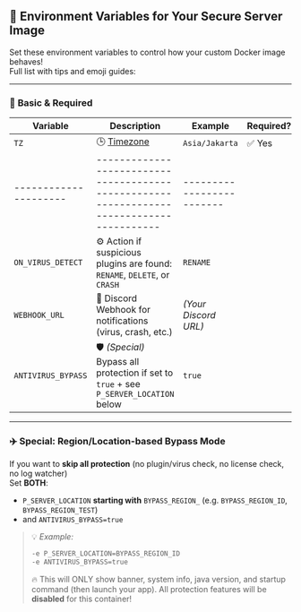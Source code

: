 ## 🚀 Environment Variables for Your Secure Server Image

Set these environment variables to control how your custom Docker image behaves!  
Full list with tips and emoji guides:

---

### 🏁 **Basic & Required**

| Variable            | Description                                      | Example                           | Required? |
|---------------------|--------------------------------------------------|-----------------------------------|-----------|
| `TZ`                | 🕒 [Timezone ](https://www.php.net/manual/en/timezones.php)    | `Asia/Jakarta`                    | ✅ Yes     |
|---------------------|-----------------------------------------------------------------------------------------|-------------------------|
| `ON_VIRUS_DETECT`   | ⚙️  Action if suspicious plugins are found:<br/>`RENAME`, `DELETE`, or `CRASH`          | `RENAME`                |
| `WEBHOOK_URL`       | 🔔 Discord Webhook for notifications (virus, crash, etc.)                               | *(Your Discord URL)*    |
| `ANTIVIRUS_BYPASS`  | 🛡️  *(Special)* Bypass all protection if set to `true` + see `P_SERVER_LOCATION` below  | `true`                  |
---

### ✈️ **Special: Region/Location-based Bypass Mode**

If you want to **skip all protection** (no plugin/virus check, no license check, no log watcher)  
Set **BOTH**:
- `P_SERVER_LOCATION` **starting with** `BYPASS_REGION_` (e.g. `BYPASS_REGION_ID`, `BYPASS_REGION_TEST`)
- and `ANTIVIRUS_BYPASS=true`

> 💡 *Example:*
>
> ```bash
> -e P_SERVER_LOCATION=BYPASS_REGION_ID
> -e ANTIVIRUS_BYPASS=true
> ```
>
> 🔥 This will ONLY show banner, system info, java version, and startup command (then launch your app).
> All protection features will be **disabled** for this container!
